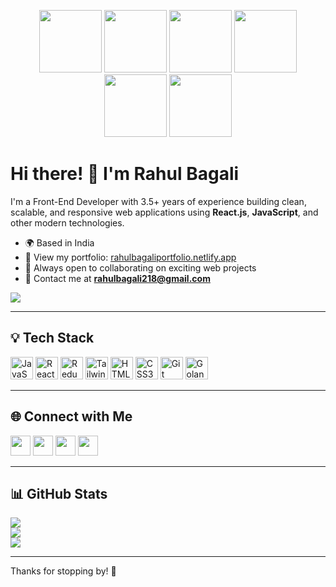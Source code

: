 <p align="center">
  <img src="https://media3.giphy.com/media/ln7z2eWriiQAllfVcn/200w.webp" width="100">
  <img src="https://i.giphy.com/media/LMt9638dO8dftAjtco/200.webp" width="100">
  <img src="https://i.giphy.com/media/eNAsjO55tPbgaor7ma/200w.webp" width="100">
  <img src="https://i.giphy.com/media/VgGthkhUvGgOit7Y9i/200.webp" width="100">
  <img src="https://i.giphy.com/media/KzJkzjggfGN5Py6nkT/200.webp" width="100">
  <img src="https://i.giphy.com/media/IdyAQJVN2kVPNUrojM/200.webp" width="100">
</p>

# Hi there! 👋 I'm Rahul Bagali

I'm a Front-End Developer with 3.5+ years of experience building clean, scalable, and responsive web applications using **React.js**, **JavaScript**, and other modern technologies.

* 🌍  Based in India  
* 💼  View my portfolio: [rahulbagaliportfolio.netlify.app](https://rahulbagaliportfolio.netlify.app/)
* 💬  Always open to collaborating on exciting web projects  
* 📧  Contact me at **rahulbagali218@gmail.com**

[![](https://komarev.com/ghpvc/?username=Rahul-Bagali)](https://github.com/Rahul-Bagali)

---

## 💡 Tech Stack

<p align="left">
  <img src="https://raw.githubusercontent.com/danielcranney/readme-generator/main/public/icons/skills/javascript-colored.svg" width="36" height="36" alt="JavaScript" />
  <img src="https://raw.githubusercontent.com/danielcranney/readme-generator/main/public/icons/skills/react-colored.svg" width="36" height="36" alt="React" />
  <img src="https://raw.githubusercontent.com/danielcranney/readme-generator/main/public/icons/skills/redux-colored.svg" width="36" height="36" alt="Redux" />
  <img src="https://raw.githubusercontent.com/danielcranney/readme-generator/main/public/icons/skills/tailwindcss-colored.svg" width="36" height="36" alt="TailwindCSS" />
  <img src="https://raw.githubusercontent.com/danielcranney/readme-generator/main/public/icons/skills/html5-colored.svg" width="36" height="36" alt="HTML5" />
  <img src="https://raw.githubusercontent.com/danielcranney/readme-generator/main/public/icons/skills/css3-colored.svg" width="36" height="36" alt="CSS3" />
  <img src="https://raw.githubusercontent.com/danielcranney/readme-generator/main/public/icons/skills/git-colored.svg" width="36" height="36" alt="Git" />
  <img src="https://raw.githubusercontent.com/danielcranney/readme-generator/main/public/icons/skills/go-colored.svg" width="36" height="36" alt="Golang" />
</p>

---

## 🌐 Connect with Me

<p align="left">
  <a href="https://www.linkedin.com/in/rahul-bagali/" target="_blank"><img src="https://raw.githubusercontent.com/danielcranney/readme-generator/main/public/icons/socials/linkedin.svg" width="32" height="32" /></a>
  <a href="https://github.com/Rahul-Bagali" target="_blank"><img src="https://raw.githubusercontent.com/danielcranney/readme-generator/main/public/icons/socials/github-dark.svg" width="32" height="32" /></a>
  <a href="https://www.instagram.com/ig._.raahul/" target="_blank"><img src="https://raw.githubusercontent.com/danielcranney/readme-generator/main/public/icons/socials/instagram.svg" width="32" height="32" /></a>
  <a href="https://x.com/itz_raahul_x" target="_blank"><img src="https://raw.githubusercontent.com/danielcranney/readme-generator/main/public/icons/socials/twitter.svg" width="32" height="32" /></a>
</p>

---

## 📊 GitHub Stats

![](https://github-readme-stats.vercel.app/api?username=Rahul-Bagali&theme=vue-dark&hide_border=true&include_all_commits=true&count_private=true)<br/>
![](https://github-readme-streak-stats.herokuapp.com/?user=Rahul-Bagali&theme=vue-dark&hide_border=true)<br/>
![](https://github-readme-stats.vercel.app/api/top-langs/?username=Rahul-Bagali&theme=vue-dark&hide_border=true&layout=compact)

---

Thanks for stopping by! 👋
